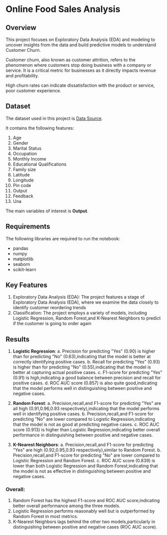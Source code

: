 # Online Food Sales Analysis

## Overview

This project focuses on Exploratory Data Analysis (EDA) and modeling to uncover insights from the data and build predictive models to understand Customer Churn.

Customer churn, also known as customer attrition, refers to the phenomenon where customers stop doing business with a company or service. It is a critical metric for businesses as it directly impacts revenue and profitability.

High churn rates can indicate dissatisfaction with the product or service, poor customer experience.

## Dataset

The dataset used in this project is [Data Source](https://www.kaggle.com/datasets/sudarshan24byte/online-food-dataset/data).

It contains the following features: 

1. Age
2. Gender
3. Marital Status
4. Occupation
5. Monthly Income
6. Educational Qualifications
7. Family size
8. Latitude
9. Longitude
10. Pin code
11. Output
12. Feedback
13. Una

The main variables of interest is **Output**.

## Requirements

The following libraries are required to run the notebook:

- pandas
- numpy
- matplotlib
- seaborn
- scikit-learn

## Key Features

1. Exploratory Data Analysis (EDA): The project features a stage of Exploratory Data Analysis (EDA), where we examine the data closely to identify customer reordering trends 
2. Classification: The project employs a variety of models, including Logistic Regression, Random Forest,and K-Nearest Neighbors to predict if the customer is going to order again

## Results

1. **Logistic Regression**:
   a. Precision for predicting "Yes" (0.90) is higher than for predicting "No" (0.63),indicating that the model is better at correctly identifying positive cases.
   b. Recall for predicting "Yes" (0.93) is higher than for predicting "No" (0.55),indicating that the model is better at capturing actual positive cases.
   c. F1-score for predicting "Yes" (0.91) is high,indicating a good balance between precision and recall for positive cases.
   d. ROC AUC score (0.857) is also quite good,indicating that the model performs well in distinguishing between positive and negative cases.

2. **Random Forest**:
   a. Precision,recall,and F1-score for predicting "Yes" are all high (0.91,0.96,0.93 respectively),indicating that the model performs well in identifying positive cases.
   b. Precision,recall,and F1-score for predicting "No" are lower compared to Logistic Regression,indicating that the model is not as good at predicting negative cases.
   c. ROC AUC score (0.913) is higher than Logistic Regression,indicating better overall performance in distinguishing between positive and negative cases.

3. **K-Nearest Neighbors**:
   a. Precision,recall,and F1-score for predicting "Yes" are high (0.92,0.95,0.93 respectively),similar to Random Forest.
   b. Precision,recall,and F1-score for predicting "No" are lower compared to Logistic Regression and Random Forest.
   c. ROC AUC score (0.839) is lower than both Logistic Regression and Random Forest,indicating that the model is not as effective in distinguishing between positive and negative cases.

### Overall:

1. Random Forest has the highest F1-score and ROC AUC score,indicating better overall performance among the three models.
2. Logistic Regression performs reasonably well but is outperformed by Random Forest in most metrics.
3. K-Nearest Neighbors lags behind the other two models,particularly in distinguishing between positive and negative cases (ROC AUC score).

